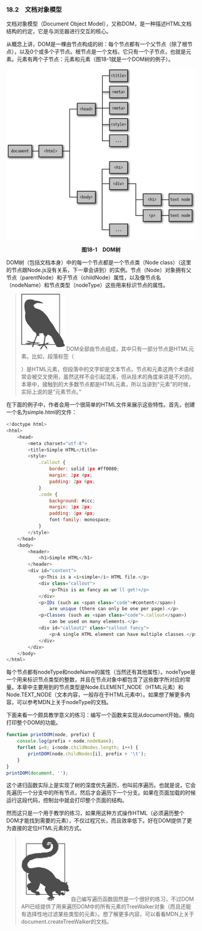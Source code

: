 ### 18.2　文档对象模型

文档对象模型（Document Object Model），又称DOM，是一种描述HTML文档结构的约定，它是与浏览器进行交互的核心。

从概念上讲，DOM是一棵由节点构成的树：每个节点都有一个父节点（除了根节点），以及0个或多个子节点。根节点是一个文档，它只有一个子节点，也就是<html>元素。<html>元素有两个子节点：<head>元素和<body>元素（图18-1就是一个DOM树的例子）。

![19.png](../images/19.png)
<center class="my_markdown"><b class="my_markdown">图18-1　DOM树</b></center>

DOM树（包括文档本身）中的每一个节点都是一个节点类（Node class）（这里的节点跟Node.js没有关系，下一章会讲到）的实例。节点（Node）对象拥有父节点（parentNode）和子节点（childNode）属性，以及像节点名（nodeName）和节点类型（nodeType）这些用来标识节点的属性。

> <img class="my_markdown" src="../images/2.png" style="width:116px;  height: 151px; " width="10%"/>
> DOM全部由节点组成，其中只有一部分节点是HTML元素。比如，段落标签（<p>）是HTML元素，但段落中的文字却是文本节点。节点和元素这两个术语经常会被交叉使用，虽然这样不会引起混淆，但从技术的角度来讲是不对的。本章中，接触到的大多数节点都是HTML元素，所以当讲到“元素”的时候，实际上说的是“元素节点。”

在下面的例子中，作者会用一个很简单的HTML文件来展示这些特性。首先，创建一个名为simple.html的文件：

```javascript
<!doctype html>
<html>
    <head>
        <meta charset="utf-8">
        <title>Simple HTML</title>
        <style>
            .callout {
                border: solid 1px #ff0080;
                margin: 2px 4px;
                padding: 2px 6px;
            } 
            .code { 
                background: #ccc;
                margin: 1px 2px;
                padding: 1px 4px;
                font-family: monospace;
            }
        </style>
    </head>
    <body>
        <header>
            <h1>Simple HTML</h1>
        </header>
        <div id="content">
            <p>This is a <i>simple</i> HTML file.</p>
            <div class="callout">
                <p>This is as fancy as we'll get!</p>
            </div>
            <p>IDs (such as <span class="code">#content</span>)
                are unique (there can only be one per page).</p>
            <p>Classes (such as <span class="code">.callout</span>)
                can be used on many elements.</p>
            <div id="callout2" class="callout fancy">
                <p>A single HTML element can have multiple classes.</p>
            </div>
        </div>
    </body>
</html>
```

每个节点都有nodeType和nodeName的属性（当然还有其他属性）。nodeType是一个用来标识节点类型的整数，并且在节点对象中都包含了这些数字所对应的常量。本章中主要用到的节点类型是Node.ELEMENT_NODE（HTML元素）和Node.TEXT_NODE（文本内容，一般存在于HTML元素中）。如果想了解更多内容，可以参考MDN上关于nodeType的文档。

下面来看一个颇具教学意义的练习：编写一个函数来实现从document开始，横向打印整个DOM的功能。

```javascript
function printDOM(node, prefix) {
    console.log(prefix + node.nodeName);
    for(let i=0; i<node.childNodes.length; i++) {
        printDOM(node.childNodes[i], prefix + '\t');
    }
}
printDOM(document, '');
```

这个递归函数实际上是实现了树的深度优先遍历，也叫前序遍历。也就是说，它会先遍历一个分支中的所有节点，然后才会遍历下一个分支。如果在页面加载的时候运行这段代码，控制台中就会打印整个页面的结构。

然而这只是一个用于教学的练习，如果用这种方式操作HTML（必须遍历整个DOM才能找到需要的元素），不仅过程冗长，而且效率低下。好在DOM提供了更为直接的定位HTML元素的方式。

> <img class="my_markdown" src="../images/1.png" style="width:128px;  height: 170px; " width="10%"/>
> 自己编写遍历函数固然是一个很好的练习，不过DOM API已经提供了用来遍历DOM中的所有元素的TreeWalker对象（而且还能有选择性地过滤某些类型的元素）。想了解更多内容，可以看看MDN上关于document.createTreeWalker的文档。

